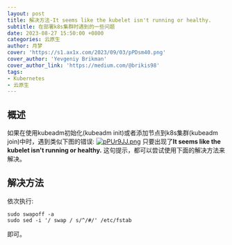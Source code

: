 ```yaml
---
layout: post
title: 解决方法-It seems like the kubelet isn't running or healthy.
subtitle: 在部署k8s集群时遇到的一些问题
date: 2023-08-27 15:50:00 +0800
categories: 云原生
author: 月梦
cover: 'https://s1.ax1x.com/2023/09/03/pPDsm40.png'
cover_author: 'Yevgeniy Brikman'
cover_author_link: 'https://medium.com/@brikis98'
tags:
- Kubernetes
- 云原生
---
```


## 概述
如果在使用kubeadm初始化(kubeadm init)或者添加节点到k8s集群(kubeadm join)中时，遇到类似下图的错误:
[![pPUr9JJ.png](https://s1.ax1x.com/2023/08/27/pPUr9JJ.png)](https://imgse.com/i/pPUr9JJ)
只要出现了**It seems like the kubelet isn't running or healthy.** 这句提示，都可以尝试使用下面的解决方法来解决。
## 解决方法
依次执行:
```
sudo swapoff -a
sudo sed -i '/ swap / s/^/#/' /etc/fstab
```
即可。